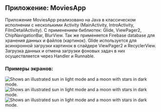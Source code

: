 <h2>Приложение: MoviesApp</h2>
<div class="content">
  Приложение MoviesApp реализовано на Java в классическом исполнении с несколькими Activity (MainActivity, IntroActivity, FilmDetailActivity). С применением библиотек: Glide, ViewPager2, ChipNavigationBar, BlurView. Так же применяется Firebase database для хранения данных и файлов (картинок).
Glide используется для асинхронной загрузки картинок в слайдере ViewPager2 и RecyclerView. Загрузка данных и отмена загрузки фоновых задач в них осуществляется через Handler и Runnable.
<h3>Примеры экранов:</h3>
        <picture>
        <source media="(prefers-color-scheme: dark)" srcset="https://github.com/user-attachments/assets/55377afc-1b4f-4ec8-aa8d-de21d6a0b38b">
        <img alt="Shows an illustrated sun in light mode and a moon with stars in dark mode." src="https://github.com/user-attachments/assets/55377afc-1b4f-4ec8-aa8d-de21d6a0b38b">
      </picture>
          <picture>
        <source media="(prefers-color-scheme: dark)" srcset="https://github.com/user-attachments/assets/64611f08-347e-4001-9034-f1e9a90f5ba0">
        <img alt="Shows an illustrated sun in light mode and a moon with stars in dark mode." src="https://github.com/user-attachments/assets/64611f08-347e-4001-9034-f1e9a90f5ba0">
      </picture>
          <picture>
        <source media="(prefers-color-scheme: dark)" srcset="https://github.com/user-attachments/assets/24544aa3-ba66-455d-b0d8-e0427e688ee5">
        <img alt="Shows an illustrated sun in light mode and a moon with stars in dark mode." src="https://github.com/user-attachments/assets/24544aa3-ba66-455d-b0d8-e0427e688ee5">
      </picture>

</div>
